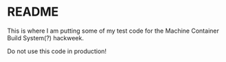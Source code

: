 # README

This is where I am putting some of my test code for the Machine Container Build System(?) hackweek.

Do not use this code in production!
